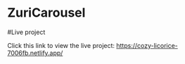 # ZuriCarousel

#Live project

Click this link to view the live project: https://cozy-licorice-7006fb.netlify.app/
